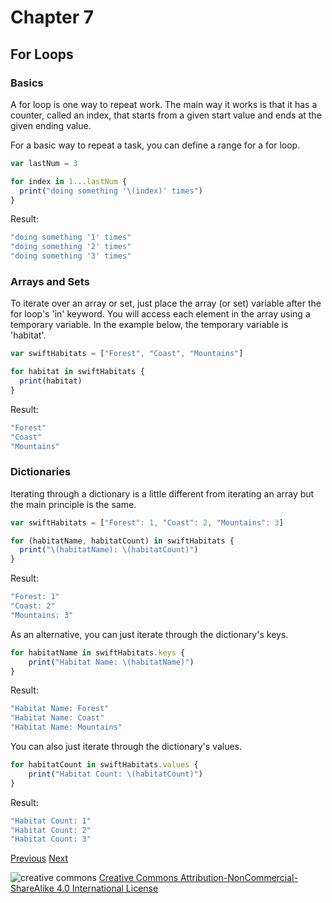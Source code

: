 # Chapter 7
## For Loops

### Basics

A for loop is one way to repeat work. The main way it works is that it has a counter, called an index, that starts from a given start value and ends at the given ending value.

For a basic way to repeat a task, you can define a range for a for loop.

```javascript
var lastNum = 3

for index in 1...lastNum {
  print("doing something '\(index)' times")
}
```

Result:

```javascript
"doing something '1' times"
"doing something '2' times"
"doing something '3' times"
```

### Arrays and Sets

To iterate over an array or set, just place the array (or set) variable after the for loop's 'in' keyword. You will access each element in the array using a temporary variable. In the example below, the temporary variable is 'habitat'.


```javascript
var swiftHabitats = ["Forest", "Coast", "Mountains"]

for habitat in swiftHabitats {
  print(habitat)
}
```

Result:

```javascript
"Forest"
"Coast"
"Mountains"
```

### Dictionaries

Iterating through a dictionary is a little different from iterating an array but the main principle is the same.

```javascript
var swiftHabitats = ["Forest": 1, "Coast": 2, "Mountains": 3]

for (habitatName, habitatCount) in swiftHabitats {
  print("\(habitatName): \(habitatCount)")
}
```

Result:

```javascript
"Forest: 1"
"Coast: 2"
"Mountains: 3"
```

As an alternative, you can just iterate through the dictionary's keys.

```javascript
for habitatName in swiftHabitats.keys {
    print("Habitat Name: \(habitatName)")
}
```

Result:

```javascript
"Habitat Name: Forest"
"Habitat Name: Coast"
"Habitat Name: Mountains"
```

You can also just iterate through the dictionary's values.

```javascript
for habitatCount in swiftHabitats.values {
    print("Habitat Count: \(habitatCount)")
}
```

Result:

```javascript
"Habitat Count: 1"
"Habitat Count: 2"
"Habitat Count: 3"
```


[Previous](06.md) [Next](08.md)

![creative commons](https://i.creativecommons.org/l/by-nc-sa/4.0/88x31.png)
[Creative Commons Attribution-NonCommercial-ShareAlike 4.0 International License](http://creativecommons.org/licenses/by-nc-sa/4.0/)
